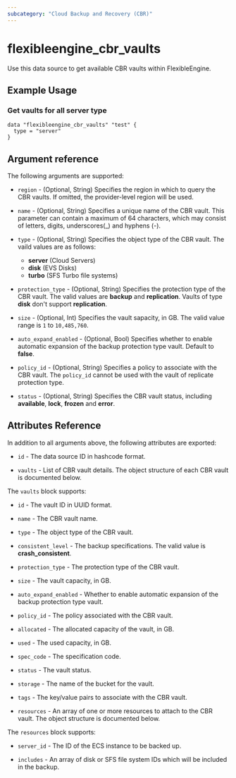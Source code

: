 ```yaml
---
subcategory: "Cloud Backup and Recovery (CBR)"
---
```


# flexibleengine_cbr_vaults

Use this data source to get available CBR vaults within FlexibleEngine.

## Example Usage

### Get vaults for all server type

```hcl
data "flexibleengine_cbr_vaults" "test" {
  type = "server"
}
```

## Argument reference

The following arguments are supported:

* `region` - (Optional, String) Specifies the region in which to query the CBR vaults.
  If omitted, the provider-level region will be used.

* `name` - (Optional, String) Specifies a unique name of the CBR vault. This parameter can contain a maximum of 64
  characters, which may consist of letters, digits, underscores(_) and hyphens (-).

* `type` - (Optional, String) Specifies the object type of the CBR vault. The vaild values are as follows:
  + **server** (Cloud Servers)
  + **disk** (EVS Disks)
  + **turbo** (SFS Turbo file systems)

* `protection_type` - (Optional, String) Specifies the protection type of the CBR vault.
  The valid values are **backup** and **replication**. Vaults of type **disk** don't support **replication**.

* `size` - (Optional, Int) Specifies the vault sapacity, in GB. The valid value range is `1` to `10,485,760`.

* `auto_expand_enabled` - (Optional, Bool) Specifies whether to enable automatic expansion of the backup protection
  type vault. Default to **false**.

* `policy_id` - (Optional, String) Specifies a policy to associate with the CBR vault.
  The `policy_id` cannot be used with the vault of replicate protection type.

* `status` - (Optional, String) Specifies the CBR vault status, including **available**, **lock**, **frozen** and **error**.

## Attributes Reference

In addition to all arguments above, the following attributes are exported:

* `id` - The data source ID in hashcode format.

* `vaults` - List of CBR vault details. The object structure of each CBR vault is documented below.

The `vaults` block supports:

* `id` - The vault ID in UUID format.

* `name` - The CBR vault name.

* `type` - The object type of the CBR vault.

* `consistent_level` - The backup specifications. The valid value is **crash_consistent**.

* `protection_type` - The protection type of the CBR vault.

* `size` - The vault capacity, in GB.

* `auto_expand_enabled` - Whether to enable automatic expansion of the backup protection type vault.

* `policy_id` - The policy associated with the CBR vault.

* `allocated` - The allocated capacity of the vault, in GB.

* `used` - The used capacity, in GB.

* `spec_code` - The specification code.

* `status` - The vault status.

* `storage` - The name of the bucket for the vault.

* `tags` - The key/value pairs to associate with the CBR vault.

* `resources` - An array of one or more resources to attach to the CBR vault.
  The object structure is documented below.

The `resources` block supports:

* `server_id` - The ID of the ECS instance to be backed up.

* `includes` - An array of disk or SFS file system IDs which will be included in the backup.

